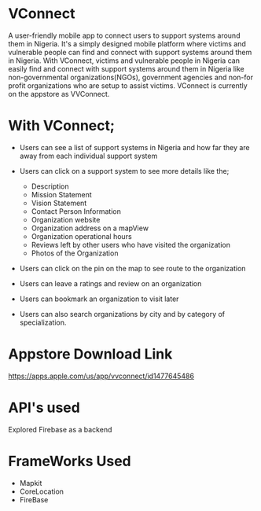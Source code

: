 # VConnect
A user-friendly mobile app to connect users to support systems around them in Nigeria. It's a simply designed mobile platform where victims and vulnerable people can find and connect with support systems around them in Nigeria. With VConnect, victims and vulnerable people in Nigeria can easily find and connect with support systems around them in Nigeria like non-governmental organizations(NGOs), government agencies and non-for profit organizations who are setup to assist victims. VConnect is currently on the appstore as VVConnect. 

# With VConnect;
 - Users can see a list of support systems in Nigeria and how far they are away from each individual support system
 - Users can click on a support system to see more details like the;
 
    - Description
    - Mission Statement 
    - Vision Statement
    - Contact Person Information
    - Organization website 
    - Organization address on a mapView
    - Organization operational hours 
    - Reviews left by other users who have visited the organization
    - Photos of the Organization
    
 - Users can click on the pin on the map to see route to the organization
 - Users can leave a ratings and review on an organization
 - Users can bookmark an organization to visit later
 - Users can also search organizations by city and by category of specialization. 

# Appstore Download Link 
https://apps.apple.com/us/app/vvconnect/id1477645486 
 
# API's used
Explored Firebase as a backend

# FrameWorks Used
- Mapkit
- CoreLocation
- FireBase
